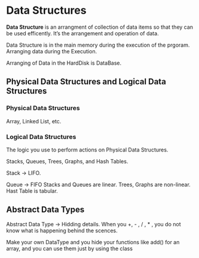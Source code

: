 # Data Structures

**Data Structure** is an arrangment of collection of data items so that they can be used efficently. It’s the arrangement and operation of data.

Data Structure is in the main memory during the execution of the prgoram. Arranging data during the Execution.

Arranging of Data in the HardDisk is DataBase.

## Physical Data Structures and Logical Data Structures

### Physical Data Structures

Array, Linked List, etc. 

### Logical Data Structures

The logic you use to perform actions on Physical Data Structures.

Stacks, Queues, Trees, Graphs, and Hash Tables.

Stack → LIFO. 

Queue → FIFO
Stacks and Queues are linear. Trees, Graphs are non-linear. Hast Table is tabular.


## Abstract Data Types
Abstract Data Type → Hidding details. When you +, - , / , * , you do not know what is happening behind the scences.

Make your own DataType and you hide your functions like add() for an array, and you can use them just by using the class
